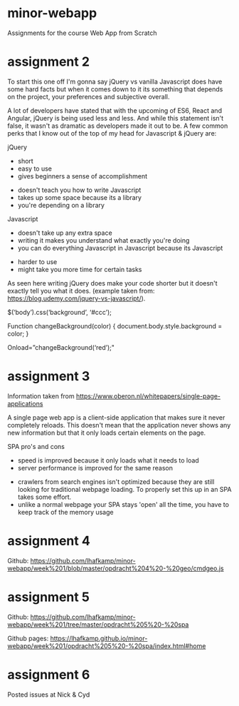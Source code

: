 # minor-webapp
Assignments for the course Web App from Scratch


# assignment 2
To start this one off I'm gonna say jQuery vs vanilla Javascript does have some hard facts but when it comes down to it its something that depends on the project, your preferences and subjective overall.

A lot of developers have stated that with the upcoming of ES6, React and Angular, jQuery is being used less and less. And while this statement isn't false, it wasn't as dramatic as developers made it out to be. A few common perks that I know out of the top of my head for Javascript & jQuery are:

jQuery
+ short
+ easy to use
+ gives beginners a sense of accomplishment
- doesn't teach you how to write Javascript
- takes up some space because its a library
- you're depending on a library

Javascript
+ doesn't take up any extra space
+ writing it makes you understand what exactly you're doing
+ you can do everything Javascript in Javascript because its Javascript
- harder to use
- might take you more time for certain tasks

As seen here writing jQuery does make your code shorter but it doesn't exactly tell you what it does. (example taken from: https://blog.udemy.com/jquery-vs-javascript/).

<!-- jQuery -->

$(‘body’).css(‘background’, ‘#ccc’);

<!-- JavaScript -->

Function changeBackground(color) {
    document.body.style.background = color;
}

Onload=”changeBackground(‘red’);"

# assignment 3
Information taken from https://www.oberon.nl/whitepapers/single-page-applications

A single page web app is a client-side application that makes sure it never completely reloads. This doesn't mean that the application never shows any new information but that it only loads certain elements on the page.

SPA pro's and cons
+ speed is improved because it only loads what it needs to load
+ server performance is improved for the same reason
- crawlers from search engines isn't optimized because they are still looking for traditional webpage loading. To properly set this up in an SPA takes some effort.
- unlike a normal webpage your SPA stays 'open' all the time, you have to keep track of the memory usage

# assignment 4
Github:
https://github.com/lhafkamp/minor-webapp/week%201/blob/master/opdracht%204%20-%20geo/cmdgeo.js

# assignment 5
Github:
https://github.com/lhafkamp/minor-webapp/week%201/tree/master/opdracht%205%20-%20spa

Github pages:
https://lhafkamp.github.io/minor-webapp/week%201/opdracht%205%20-%20spa/index.html#home

# assignment 6
Posted issues at Nick & Cyd


